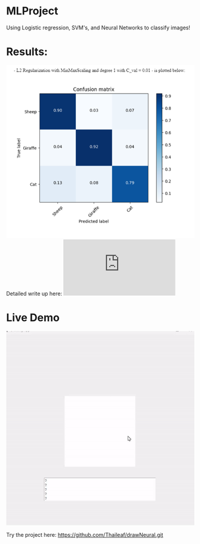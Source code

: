 # MLProject

Using Logistic regression, SVM's, and Neural Networks to classify images!


# Results:
![](https://github.com/BerryLiu2002/MLProject/blob/main/write_up.png)
Detailed write up here: ![](https://github.com/BerryLiu2002/MLProject/blob/main/write_up.pdf)

# Live Demo

![](https://github.com/BerryLiu2002/MLProject/blob/main/ezgif-1-95c1882550.gif)

Try the project here: https://github.com/Thaileaf/drawNeural.git

